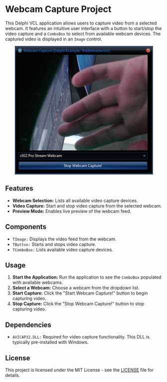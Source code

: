 <h1>Webcam Capture Project</h1>

<p>This Delphi VCL application allows users to capture video from a selected webcam. It features an intuitive user interface with a button to start/stop the video capture and a <code>ComboBox</code> to select from available webcam devices. The captured video is displayed in an <code>Image</code> control.</p>

<!-- Replace 'screenshot.png' with the path to your actual image file -->
<p align="center">
  <img src="Preview.png" alt="Screenshot of the Webcam Capture Application" style="max-width:100%; height:auto;">
</p>

<h2>Features</h2>
<ul>
  <li><strong>Webcam Selection:</strong> Lists all available video capture devices.</li>
  <li><strong>Video Capture:</strong> Start and stop video capture from the selected webcam.</li>
  <li><strong>Preview Mode:</strong> Enables live preview of the webcam feed.</li>
</ul>

<h2>Components</h2>
<ul>
  <li><code>TImage:</code> Displays the video feed from the webcam.</li>
  <li><code>TButton:</code> Starts and stops video capture.</li>
  <li><code>TComboBox:</code> Lists available video capture devices.</li>
</ul>

<h2>Usage</h2>
<ol>
  <li><strong>Start the Application:</strong> Run the application to see the <code>ComboBox</code> populated with available webcams.</li>
  <li><strong>Select a Webcam:</strong> Choose a webcam from the dropdown list.</li>
  <li><strong>Start Capture:</strong> Click the "Start Webcam Capture!" button to begin capturing video.</li>
  <li><strong>Stop Capture:</strong> Click the "Stop Webcam Capture!" button to stop capturing video.</li>
</ol>

<h2>Dependencies</h2>
<ul>
  <li><code>AVICAP32.DLL:</code> Required for video capture functionality. This DLL is typically pre-installed with Windows.</li>
</ul>

<h2>License</h2>
<p>This project is licensed under the MIT License - see the <a href="LICENSE">LICENSE</a> file for details.</p>
